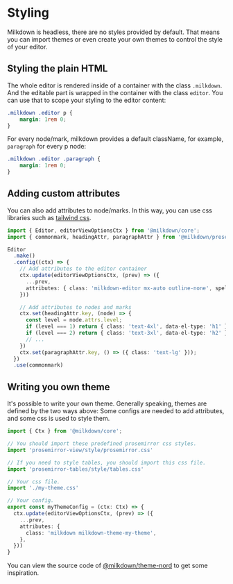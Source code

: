 # Styling

Milkdown is headless, there are no styles provided by default. That means you can import themes or even create your own themes to control the style of your editor.

## Styling the plain HTML

The whole editor is rendered inside of a container with the class `.milkdown`. And the editable part is wrapped in the container with the class `editor`. You can use that to scope your styling to the editor content:

```css
.milkdown .editor p {
    margin: 1rem 0;
}
```

For every node/mark, milkdown provides a default className, for example, `paragraph` for every p node:

```css
.milkdown .editor .paragraph {
    margin: 1rem 0;
}
```

## Adding custom attributes

You can also add attributes to node/marks. In this way, you can use css libraries such as [tailwind css](https://tailwindcss.com/).

```typescript
import { Editor, editorViewOptionsCtx } from '@milkdown/core';
import { commonmark, headingAttr, paragraphAttr } from '@milkdown/preset-commonmark';

Editor
  .make()
  .config((ctx) => {
    // Add attributes to the editor container
    ctx.update(editorViewOptionsCtx, (prev) => ({
      ...prev,
      attributes: { class: 'milkdown-editor mx-auto outline-none', spellcheck: 'false' },
    }))

    // Add attributes to nodes and marks
    ctx.set(headingAttr.key, (node) => {
      const level = node.attrs.level;
      if (level === 1) return { class: 'text-4xl', data-el-type: 'h1' };
      if (level === 2) return { class: 'text-3xl', data-el-type: 'h2' };
      // ...
    })
    ctx.set(paragraphAttr.key, () => ({ class: 'text-lg' }));
  })
  .use(commonmark)
```

## Writing you own theme

It's possible to write your own theme. Generally speaking, themes are defined by the two ways above:
Some configs are needed to add attributes, and some css is used to style them.

```typescript
import { Ctx } from '@milkdown/core';

// You should import these predefined prosemirror css styles.
import 'prosemirror-view/style/prosemirror.css'

// If you need to style tables, you should import this css file.
import 'prosemirror-tables/style/tables.css'

// Your css file.
import './my-theme.css'

// Your config.
export const myThemeConfig = (ctx: Ctx) => {
  ctx.update(editorViewOptionsCtx, (prev) => ({
    ...prev,
    attributes: {
      class: 'milkdown milkdown-theme-my-theme',
    },
  }))
}
```

You can view the source code of [@milkdown/theme-nord](https://github.com/Milkdown/milkdown/tree/main/packages/theme-nord) to get some inspiration.
